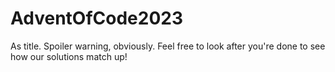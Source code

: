 # AdventOfCode2023
As title. Spoiler warning, obviously. Feel free to look after you're done to see how our solutions match up!
